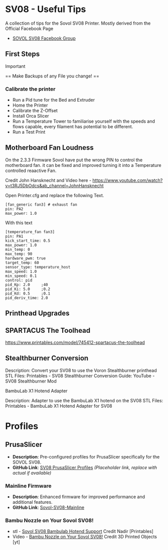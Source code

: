 # SV08 - Useful Tips
A collection of tips for the Sovol SV08 Printer.
Mostly derived from the Official Facebook Page 
-  [SOVOL SV08 Facebook Group](https://www.facebook.com/groups/sovol.sv08) 

## First Steps

> [!IMPORTANT]
> == Make Backups of any File you change! ==

### Calibrate the printer
- Run a Pid tune for the Bed and Extruder
- Home the Printer
- Calibrate the Z-Offset
- Install Orca Slicer
- Run a Temperature Tower to familiarise yourself with the speeds and flows capable, every filament has potential to be different.
- Run a Test Print

## Motherboard Fan Loudness
On the 2.3.3 Firmware Sovol have put the wrong PIN to control the motherboard fan. 
it can be fixed and improved turning it into a Temperature controlled reaactive Fan.

Credit John Hansknecht and Video here - https://www.youtube.com/watch?v=t3RJ5DbOdcs&ab_channel=JohnHansknecht

Open Printer.cfg and replace the following Text.
```
[fan_generic fan3] # exhaust fan
pin: PA2
max_power: 1.0
```

With this text

```
[temperature_fan fan3]
pin: PA1
kick_start_time: 0.5
max_power: 1.0
min_temp: 0
max_temp: 90
hardware_pwm: true
target_temp: 60
sensor_type: temperature_host
max_speed: 1.0
min_speed: 0.1
control: pid
pid_Kp: 2.0     ;40
pid_Ki: 5.0     ;0.2
pid_Kd: 0.5     ;0.1
pid_deriv_time: 2.0
```


## Printhead Upgrades

## SPARTACUS The Toolhead

https://www.printables.com/model/745412-spartacus-the-toolhead

## Stealthburner Conversion

Description: Convert your SV08 to use the Voron Stealthburner printhead
STL Files: Printables - SV08 Stealthburner Conversion
Guide: YouTube - SV08 Stealthburner Mod

BambuLab X1 Hotend Adapter

Description: Adapter to use the BambuLab X1 hotend on the SV08
STL Files: Printables - BambuLab X1 Hotend Adapter for SV08


# Profiles
## PrusaSlicer
- **Description**: Pre-configured profiles for PrusaSlicer specifically for the SOVOL SV08.
- **GitHub Link**: [SV08 PrusaSlicer Profiles](https://github.com/user/SV08-PrusaSlicer-Profiles) *(Placeholder link, replace with actual if available)*


### Mainline Firmware
- **Description**: Enhanced firmware for improved performance and additional features.
- **GitHub Link**: [Sovol-SV08-Mainline](https://github.com/Rappetor/Sovol-SV08-Mainline)

  
### Bambu Nozzle on Your Sovol SV08!

- stl - [Sovol SV08 Bambulab Hotend Support](https://www.printables.com/model/942453-sovol-sv08-bambulab-hotend-support)
Credit Nadir [Printables]
- Video - [Bambu Nozzle on Your Sovol SV08!](https://www.youtube.com/watch?v=mqC7Y-PyLHw&ab_channel=3DPrintedObjects)
Credit 3D Printed Objects [yt]
